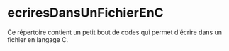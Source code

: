 # ecriresDansUnFichierEnC
Ce répertoire contient un petit bout de codes qui permet d'écrire dans un fichier en langage C.
